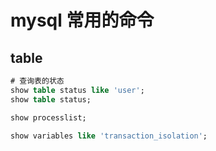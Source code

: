 # mysql 常用的命令

## table

```sql
# 查询表的状态
show table status like 'user';
show table status;

show processlist;

show variables like 'transaction_isolation';
```
